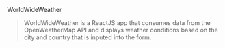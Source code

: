 WorldWideWeather
>WorldWideWeather is a ReactJS app that consumes data from the OpenWeatherMap API and displays weather conditions based on the city and country that is inputed into the form.
